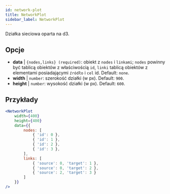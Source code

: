 ```yaml
---
id: network-plot
title: NetworkPlot
sidebar_label: NetworkPlot
---
```


Działka sieciowa oparta na d3.

## Opcje

* __data__ | `{nodes,links} (required)`: obiekt z `nodes` i `linkami`; `nodes` powinny być tablicą obiektów z właściwością `id`, `linki` tablicą obiektów z elementami posiadającymi `źródło` i `cel` id. Default: `none`.
* __width__ | `number`: szerokość działki (w px). Default: `900`.
* __height__ | `number`: wysokość działki (w px). Default: `600`.


## Przykłady

```jsx live
<NetworkPlot
    width={400}
    height={400}
    data={{
        nodes: [
            { 'id': 0 },
            { 'id': 1 },
            { 'id': 2 },
            { 'id': 3 },
        ],
        links: [
            { 'source': 0, 'target': 1 },
            { 'source': 0, 'target': 2 },
            { 'source': 2, 'target': 3 }
        ]
    }}
/>
``` 

